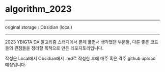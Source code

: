 # algorithm_2023
---
original storage : Obsidian (local)

---

2023 YBIGTA DA 알고리즘 스터디에서 문제 풀면서 생각했던 부분들, 다른 좋은 코드들의 관점들을 정리할 목적으로 만든 레포지토리입니다.

작성은 Local에서 Obsidian에서 .md로 작성한 후에 매주 혹은 격주 github upload 예정입니다.
